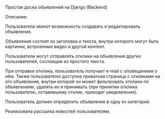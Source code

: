 Простая доска объявлений на Django (Backend)

Описание:

Пользователи имеют возможность создавать и редактировать объявления. 

Объявления состоят из заголовка и текста, внутри которого могут быть картинки, встроенные видео и другой контент. 

Пользователи могут отправлять отклики на объявления других пользователей, состоящие из простого текста. 

При отправке отклика, пользователь получает e-mail с оповещением о нём. Также пользователю доступна приватная страница с откликами на его объявления, внутри которой он может фильтровать отклики по объявлениям, удалять их и принимать (при принятии отклика пользователю, оставившему отклик, приходит уведомление). 

Пользователь должен определить объявление в одну из категорий.

Реализована рассылка новостей пользователям.
